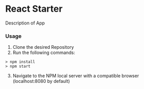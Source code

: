 # React Starter

Description of App

### Usage

1. Clone the desired Repository
2. Run the following commands:

```
> npm install
> npm start
```
3. Navigate to the NPM local server with a compatible browser
    (localhost:8080 by default)

